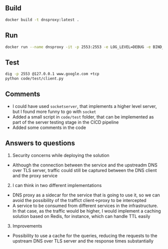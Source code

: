 

## Build

```bash
docker build -t dnsproxy:latest .
```

## Run

```bash
docker run --name dnsproxy -it -p 2553:2553 -e LOG_LEVEL=DEBUG -e BIND_IP=0.0.0.0 dnsproxy:latest
```

## Test

```bash
dig -p 2553 @127.0.0.1 www.google.com +tcp
python code/test/client.py
```

## Comments

- I could have used `socketserver`, that implements a higher level server, but I found more funny to go with `socket`
- Added a small script in `code/test` folder, that can be implemented as part of the server testing stage in the CICD pipeline
- Added some comments in the code

## Answers to questions

1. Security concerns while deploying the solution
  
  - Although the connection between the service and the upstreadm DNS over TLS server, traffic could still be captured between the DNS client and the proxy service

2. I can think in two different implementations
  
  - DNS proxy as a sidecar for the service that is going to use it, so we can avoid the possibility of the traffict client->proxy to be intercepted
  - A service to be consumed from different services in the infrastructure. In that case, as the traffic would be higher, I would implement a caching solution based on Redis, for instance, which can handle TTL easily

3. Improvements

  - Possibility to use a cache for the queries, reducing the requests to the upstream DNS over TLS server and the response times substantially

